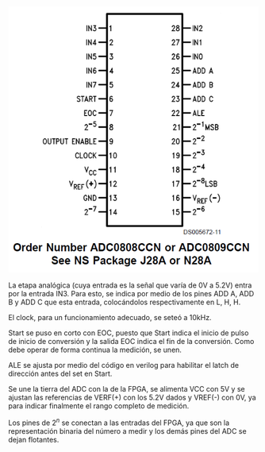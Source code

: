 ![](Imagenes/Pasted_image_20250306114408.png)

La etapa analógica (cuya entrada es la señal que varía de 0V a 5.2V) entra por la entrada IN3. Para esto, se indica por medio de los pines ADD A, ADD B y ADD C que esta entrada, colocándolos respectivamente en L, H, H. 

El clock, para un funcionamiento adecuado, se seteó a 10kHz.

Start se puso en corto con EOC, puesto que Start indica el inicio de pulso de inicio de conversión y la salida EOC indica el fin de la conversión. Como debe operar de forma continua la medición, se unen.

ALE se ajusta por medio del código en verilog para habilitar el latch de dirección antes del set en Start.

Se une la tierra del ADC con la de la FPGA, se alimenta VCC con 5V y se ajustan las referencias de VERF(+) con los 5.2V dados y VREF(-) con 0V, ya para indicar finalmente el rango completo de medición.

Los pines de $2^n$ se conectan a las entradas del FPGA, ya que son la representación binaria del número a medir y los demás pines del ADC se dejan flotantes.
